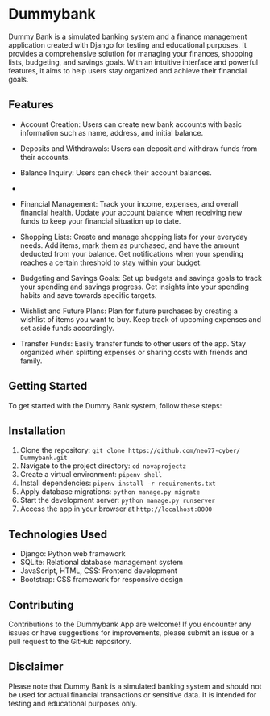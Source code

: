 # Dummybank

Dummy Bank is a simulated banking system and a finance management application created with Django for testing and educational purposes. It provides a comprehensive solution for managing your finances, shopping lists, budgeting, and savings goals. With an intuitive interface and powerful features, it aims to help users stay organized and achieve their financial goals. 

## Features

- Account Creation: Users can create new bank accounts with basic information such as name, address, and initial balance.

- Deposits and Withdrawals: Users can deposit and withdraw funds from their accounts.

- Balance Inquiry: Users can check their account balances.
- 
- Financial Management: Track your income, expenses, and overall financial health. Update your account balance when receiving new funds to keep your financial situation up to date.

- Shopping Lists: Create and manage shopping lists for your everyday needs. Add items, mark them as purchased, and have the amount deducted from your balance. Get notifications when your spending reaches a certain threshold to stay within your budget.

- Budgeting and Savings Goals: Set up budgets and savings goals to track your spending and savings progress. Get insights into your spending habits and save towards specific targets.

- Wishlist and Future Plans: Plan for future purchases by creating a wishlist of items you want to buy. Keep track of upcoming expenses and set aside funds accordingly.

- Transfer Funds: Easily transfer funds to other users of the app. Stay organized when splitting expenses or sharing costs with friends and family.

## Getting Started

To get started with the Dummy Bank system, follow these steps:

## Installation
1. Clone the repository: `git clone https://github.com/neo77-cyber/ Dummybank.git`
2. Navigate to the project directory: `cd novaprojectz`
3. Create a virtual environment: `pipenv shell`
5. Install dependencies: `pipenv install -r requirements.txt`
6. Apply database migrations: `python manage.py migrate`
7. Start the development server: `python manage.py runserver`
8. Access the app in your browser at `http://localhost:8000`

## Technologies Used
- Django: Python web framework
- SQLite: Relational database management system
- JavaScript, HTML, CSS: Frontend development
- Bootstrap: CSS framework for responsive design

## Contributing
Contributions to the Dummybank App are welcome! If you encounter any issues or have suggestions for improvements, please submit an issue or a pull request to the GitHub repository.


## Disclaimer

Please note that Dummy Bank is a simulated banking system and should not be used for actual financial transactions or sensitive data. It is intended for testing and educational purposes only.
